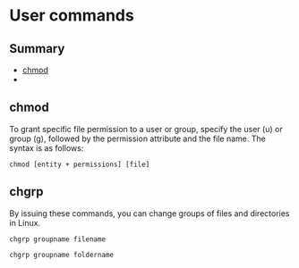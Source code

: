 # User commands

## Summary
- [chmod](#chmod)
- 

## chmod
To grant specific file permission to a user or group, specify the user (u) or group (g), followed by the permission attribute and the file name.
The syntax is as follows:
```
chmod [entity + permissions] [file]
```
## chgrp
By issuing these commands, you can change groups of files and directories in Linux. 
```
chgrp groupname filename
```
```
chgrp groupname foldername
```
